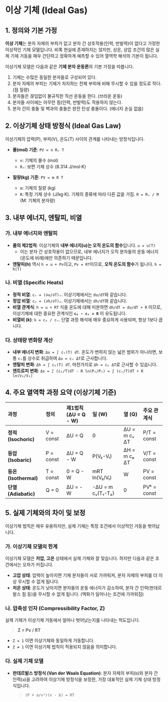 # 이상 기체 (Ideal Gas)

## 1. 정의와 기본 가정
**이상 기체**는 분자 자체의 부피가 없고 분자 간 상호작용(인력, 반발력)이 없다고 가정한 이상적인 기체 모델입니다. 비록 현실에 존재하지는 않지만, 상온, 상압 조건의 많은 실제 기체 거동을 매우 간단하고 정확하게 예측할 수 있어 열역학 해석의 기본이 됩니다.

이상기체 모델은 다음과 같은 **기체 분자 운동론**의 기본 가정을 따릅니다.
1.  기체는 수많은 동일한 분자들로 구성되어 있다.
2.  분자 자체의 부피는 기체가 차지하는 전체 부피에 비해 무시할 수 있을 정도로 작다. (점 질량)
3.  분자들은 끊임없이 불규칙한 직선 운동을 한다. (브라운 운동)
4.  분자들 사이에는 아무런 힘(인력, 반발력)도 작용하지 않는다.
5.  분자 간의 충돌 및 벽과의 충돌은 완전 탄성 충돌이다. (에너지 손실 없음)

## 2. 이상기체 상태 방정식 (Ideal Gas Law)
이상기체의 압력(P), 부피(V), 온도(T) 사이의 관계를 나타내는 방정식입니다.

- **몰(mol) 기준**: `PV = n Rᵤ T`
  - `n`: 기체의 몰수 (mol)
  - `Rᵤ`: 보편 기체 상수 (8.314 J/mol·K)

- **질량(kg) 기준**: `PV = m R T`
  - `m`: 기체의 질량 (kg)
  - `R`: 특정 기체 상수 (J/kg·K). 기체의 종류에 따라 다른 값을 가짐. `R = Rᵤ / M` (M: 기체의 분자량)

## 3. 내부 에너지, 엔탈피, 비열
### 가. 내부 에너지와 엔탈피
- **줄의 제2법칙**: 이상기체의 **내부 에너지(u)는 오직 온도의 함수**입니다. `u = u(T)`
  - 이는 분자 간 상호작용이 없으므로, 내부 에너지가 오직 분자들의 운동 에너지(온도에 비례)에만 의존하기 때문입니다.
- **엔탈피(h)** 역시 `h = u + Pv`이고, `Pv = RT`이므로, **오직 온도의 함수**가 됩니다. `h = h(T)`

### 나. 비열 (Specific Heats)
- **정적 비열**: `cᵥ = (∂u/∂T)ᵥ`. 이상기체에서는 `du/dT`와 같습니다.
- **정압 비열**: `cₚ = (∂h/∂T)ₚ`. 이상기체에서는 `dh/dT`와 같습니다.
- **비열 관계식**: `h = u + RT` 식을 온도에 대해 미분하면 `dh/dT = du/dT + R` 이므로, 이상기체에 대한 중요한 관계식인 **`cₚ - cᵥ = R`** 이 유도됩니다.
- **비열비 (k)**: `k = cₚ / cᵥ`. 단열 과정 해석에 매우 중요하게 사용되며, 항상 1보다 큽니다.

### 다. 상태량 변화량 계산
- **내부 에너지 변화**: `Δu = ∫ cᵥ(T) dT`. 온도가 변하지 않는 넓은 범위가 아니라면, 보통 `cᵥ`를 상수로 취급하여 `Δu = cᵥ ΔT`로 근사합니다.
- **엔탈피 변화**: `Δh = ∫ cₚ(T) dT`. 마찬가지로 `Δh = cₚ ΔT`로 근사할 수 있습니다.
- **엔트로피 변화**: `Δs = ∫ (cₚ/T)dT - R ln(P₂/P₁) = ∫ (cᵥ/T)dT + R ln(V₂/V₁)`

## 4. 주요 열역학 과정 요약 (이상기체 기준)
| 과정 | 정의 | 제1법칙 (ΔU = Q - W) | 일 (W) | 열 (Q) | 주요 관계식 |
| :--- | :--- | :--- | :--- | :--- | :--- |
| **정적 (Isochoric)** | V = const | ΔU = Q | 0 | ΔU = m cᵥ ΔT | P/T = const |
| **등압 (Isobaric)** | P = const | ΔU = Q - W | P(V₂-V₁) | ΔH = m cₚ ΔT | V/T = const |
| **등온 (Isothermal)** | T = const | 0 = Q - W | mRT ln(V₂/V₁) | W | PV = const |
| **단열 (Adiabatic)** | Q = 0 | ΔU = -W | -ΔU = m cᵥ(T₁-T₂) | 0 | PVᵏ = const |

## 5. 실제 기체와의 차이 및 보정
이상기체 법칙은 매우 유용하지만, 실제 기체는 특정 조건에서 이상적인 거동을 벗어납니다.

### 가. 이상기체 모델의 한계
이상기체 모델은 **저압, 고온** 상태에서 실제 기체와 잘 맞습니다. 하지만 다음과 같은 조건에서는 오차가 커집니다.
- **고압 상태**: 압력이 높아지면 기체 분자들이 서로 가까워져, 분자 자체의 부피를 더 이상 무시할 수 없게 됩니다.
- **저온 상태**: 온도가 낮아지면 분자들의 운동 에너지가 감소하여, 분자 간 인력(판데르발스 힘 등)을 무시할 수 없게 됩니다. (액화가 일어나는 조건에 가까워짐)

### 나. 압축성 인자 (Compressibility Factor, Z)
실제 기체가 이상기체 거동에서 얼마나 벗어났는지를 나타내는 척도입니다.
> **Z = Pv / RT**

- `Z = 1` 이면 이상기체와 동일하게 거동합니다.
- `Z ≠ 1` 이면 이상기체 법칙이 적용되지 않음을 의미합니다.

### 다. 실제 기체 모델
- **판데르발스 방정식 (Van der Waals Equation)**: 분자 자체의 부피(`b`)와 분자 간 인력(`a`)을 고려하여 이상기체 방정식을 보정한, 가장 대표적인 실제 기체 상태 방정식입니다.
  > `(P + a/v²)(v - b) = RT`